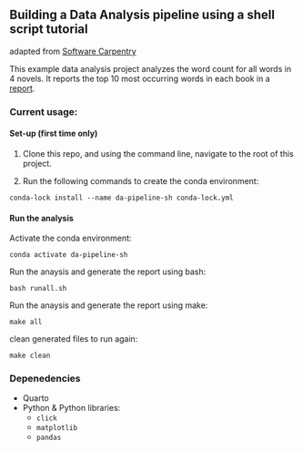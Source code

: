 ## Building a Data Analysis pipeline using a shell script tutorial
adapted from [Software Carpentry](http://software-carpentry.org/)

This example data analysis project analyzes the word count for all words in 4
novels. It reports the top 10 most occurring words in each book in a [report](doc/count_report.qmd).

### Current usage:

#### Set-up (first time only)

1. Clone this repo, and using the command line, navigate to the root of this project.

2. Run the following commands to create the conda environment:

```
conda-lock install --name da-pipeline-sh conda-lock.yml
```

#### Run the analysis 

Activate the conda environment:

```
conda activate da-pipeline-sh
```

Run the anaysis and generate the report using bash:

```
bash runall.sh
``````

Run the anaysis and generate the report using make:

```
make all
``````

clean generated files to run again:

```
make clean
``````
### Depenedencies
- Quarto
- Python & Python libraries:
    - `click`
    - `matplotlib`
    - `pandas`
